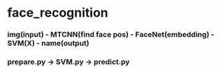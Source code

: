 # face_recognition

### img(input) - MTCNN(find face pos) - FaceNet(embedding) - SVM(X) - name(output)

### prepare.py -> SVM.py -> predict.py
